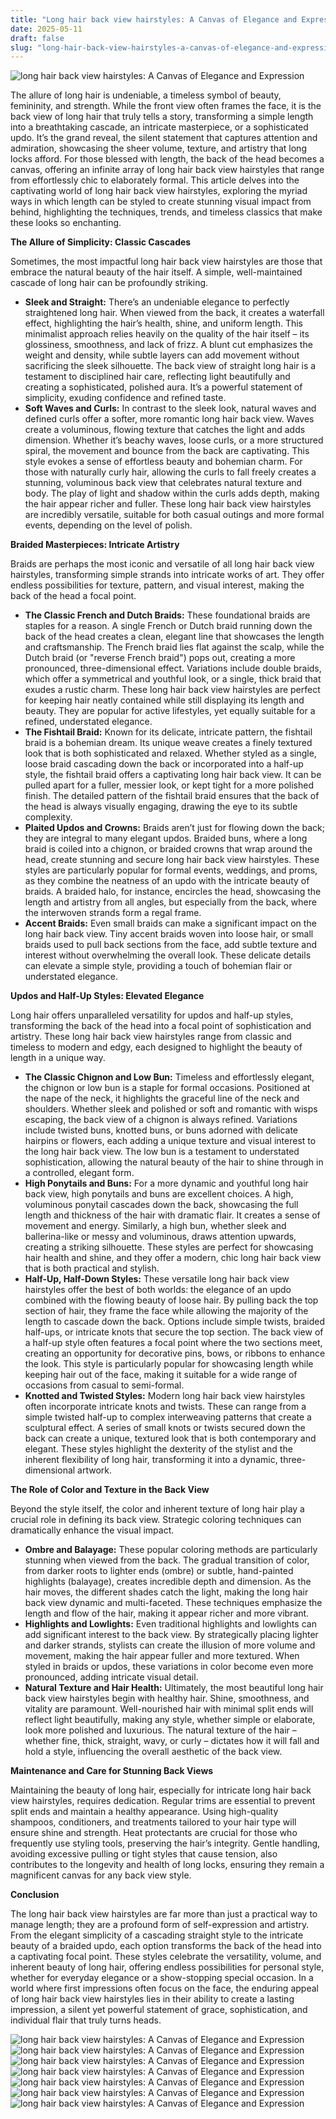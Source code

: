 ```yaml
---
title: "Long hair back view hairstyles: A Canvas of Elegance and Expression"
date: 2025-05-11
draft: false
slug: "long-hair-back-view-hairstyles-a-canvas-of-elegance-and-expression" 
---
```


![long hair back view hairstyles: A Canvas of Elegance and Expression](https://s-media-cache-ak0.pinimg.com/originals/d6/e0/07/d6e007a86db2dd4d01e9546cb72644e0.jpg "long hair back view hairstyles: A Canvas of Elegance and Expression")

The allure of long hair is undeniable, a timeless symbol of beauty, femininity, and strength. While the front view often frames the face, it is the back view of long hair that truly tells a story, transforming a simple length into a breathtaking cascade, an intricate masterpiece, or a sophisticated updo. It’s the grand reveal, the silent statement that captures attention and admiration, showcasing the sheer volume, texture, and artistry that long locks afford. For those blessed with length, the back of the head becomes a canvas, offering an infinite array of long hair back view hairstyles that range from effortlessly chic to elaborately formal. This article delves into the captivating world of long hair back view hairstyles, exploring the myriad ways in which length can be styled to create stunning visual impact from behind, highlighting the techniques, trends, and timeless classics that make these looks so enchanting.

**The Allure of Simplicity: Classic Cascades**

Sometimes, the most impactful long hair back view hairstyles are those that embrace the natural beauty of the hair itself. A simple, well-maintained cascade of long hair can be profoundly striking.

* **Sleek and Straight:** There’s an undeniable elegance to perfectly straightened long hair. When viewed from the back, it creates a waterfall effect, highlighting the hair’s health, shine, and uniform length. This minimalist approach relies heavily on the quality of the hair itself – its glossiness, smoothness, and lack of frizz. A blunt cut emphasizes the weight and density, while subtle layers can add movement without sacrificing the sleek silhouette. The back view of straight long hair is a testament to disciplined hair care, reflecting light beautifully and creating a sophisticated, polished aura. It’s a powerful statement of simplicity, exuding confidence and refined taste.
* **Soft Waves and Curls:** In contrast to the sleek look, natural waves and defined curls offer a softer, more romantic long hair back view. Waves create a voluminous, flowing texture that catches the light and adds dimension. Whether it’s beachy waves, loose curls, or a more structured spiral, the movement and bounce from the back are captivating. This style evokes a sense of effortless beauty and bohemian charm. For those with naturally curly hair, allowing the curls to fall freely creates a stunning, voluminous back view that celebrates natural texture and body. The play of light and shadow within the curls adds depth, making the hair appear richer and fuller. These long hair back view hairstyles are incredibly versatile, suitable for both casual outings and more formal events, depending on the level of polish.

**Braided Masterpieces: Intricate Artistry**

Braids are perhaps the most iconic and versatile of all long hair back view hairstyles, transforming simple strands into intricate works of art. They offer endless possibilities for texture, pattern, and visual interest, making the back of the head a focal point.

* **The Classic French and Dutch Braids:** These foundational braids are staples for a reason. A single French or Dutch braid running down the back of the head creates a clean, elegant line that showcases the length and craftsmanship. The French braid lies flat against the scalp, while the Dutch braid (or "reverse French braid") pops out, creating a more pronounced, three-dimensional effect. Variations include double braids, which offer a symmetrical and youthful look, or a single, thick braid that exudes a rustic charm. These long hair back view hairstyles are perfect for keeping hair neatly contained while still displaying its length and beauty. They are popular for active lifestyles, yet equally suitable for a refined, understated elegance.
* **The Fishtail Braid:** Known for its delicate, intricate pattern, the fishtail braid is a bohemian dream. Its unique weave creates a finely textured look that is both sophisticated and relaxed. Whether styled as a single, loose braid cascading down the back or incorporated into a half-up style, the fishtail braid offers a captivating long hair back view. It can be pulled apart for a fuller, messier look, or kept tight for a more polished finish. The detailed pattern of the fishtail braid ensures that the back of the head is always visually engaging, drawing the eye to its subtle complexity.
* **Plaited Updos and Crowns:** Braids aren’t just for flowing down the back; they are integral to many elegant updos. Braided buns, where a long braid is coiled into a chignon, or braided crowns that wrap around the head, create stunning and secure long hair back view hairstyles. These styles are particularly popular for formal events, weddings, and proms, as they combine the neatness of an updo with the intricate beauty of braids. A braided halo, for instance, encircles the head, showcasing the length and artistry from all angles, but especially from the back, where the interwoven strands form a regal frame.
* **Accent Braids:** Even small braids can make a significant impact on the long hair back view. Tiny accent braids woven into loose hair, or small braids used to pull back sections from the face, add subtle texture and interest without overwhelming the overall look. These delicate details can elevate a simple style, providing a touch of bohemian flair or understated elegance.

**Updos and Half-Up Styles: Elevated Elegance**

Long hair offers unparalleled versatility for updos and half-up styles, transforming the back of the head into a focal point of sophistication and artistry. These long hair back view hairstyles range from classic and timeless to modern and edgy, each designed to highlight the beauty of length in a unique way.

* **The Classic Chignon and Low Bun:** Timeless and effortlessly elegant, the chignon or low bun is a staple for formal occasions. Positioned at the nape of the neck, it highlights the graceful line of the neck and shoulders. Whether sleek and polished or soft and romantic with wisps escaping, the back view of a chignon is always refined. Variations include twisted buns, knotted buns, or buns adorned with delicate hairpins or flowers, each adding a unique texture and visual interest to the long hair back view. The low bun is a testament to understated sophistication, allowing the natural beauty of the hair to shine through in a controlled, elegant form.
* **High Ponytails and Buns:** For a more dynamic and youthful long hair back view, high ponytails and buns are excellent choices. A high, voluminous ponytail cascades down the back, showcasing the full length and thickness of the hair with dramatic flair. It creates a sense of movement and energy. Similarly, a high bun, whether sleek and ballerina-like or messy and voluminous, draws attention upwards, creating a striking silhouette. These styles are perfect for showcasing hair health and shine, and they offer a modern, chic long hair back view that is both practical and stylish.
* **Half-Up, Half-Down Styles:** These versatile long hair back view hairstyles offer the best of both worlds: the elegance of an updo combined with the flowing beauty of loose hair. By pulling back the top section of hair, they frame the face while allowing the majority of the length to cascade down the back. Options include simple twists, braided half-ups, or intricate knots that secure the top section. The back view of a half-up style often features a focal point where the two sections meet, creating an opportunity for decorative pins, bows, or ribbons to enhance the look. This style is particularly popular for showcasing length while keeping hair out of the face, making it suitable for a wide range of occasions from casual to semi-formal.
* **Knotted and Twisted Styles:** Modern long hair back view hairstyles often incorporate intricate knots and twists. These can range from a simple twisted half-up to complex interweaving patterns that create a sculptural effect. A series of small knots or twists secured down the back can create a unique, textured look that is both contemporary and elegant. These styles highlight the dexterity of the stylist and the inherent flexibility of long hair, transforming it into a dynamic, three-dimensional artwork.

**The Role of Color and Texture in the Back View**

Beyond the style itself, the color and inherent texture of long hair play a crucial role in defining its back view. Strategic coloring techniques can dramatically enhance the visual impact.

* **Ombre and Balayage:** These popular coloring methods are particularly stunning when viewed from the back. The gradual transition of color, from darker roots to lighter ends (ombre) or subtle, hand-painted highlights (balayage), creates incredible depth and dimension. As the hair moves, the different shades catch the light, making the long hair back view dynamic and multi-faceted. These techniques emphasize the length and flow of the hair, making it appear richer and more vibrant.
* **Highlights and Lowlights:** Even traditional highlights and lowlights can add significant interest to the back view. By strategically placing lighter and darker strands, stylists can create the illusion of more volume and movement, making the hair appear fuller and more textured. When styled in braids or updos, these variations in color become even more pronounced, adding intricate visual detail.
* **Natural Texture and Hair Health:** Ultimately, the most beautiful long hair back view hairstyles begin with healthy hair. Shine, smoothness, and vitality are paramount. Well-nourished hair with minimal split ends will reflect light beautifully, making any style, whether simple or elaborate, look more polished and luxurious. The natural texture of the hair – whether fine, thick, straight, wavy, or curly – dictates how it will fall and hold a style, influencing the overall aesthetic of the back view.

**Maintenance and Care for Stunning Back Views**

Maintaining the beauty of long hair, especially for intricate long hair back view hairstyles, requires dedication. Regular trims are essential to prevent split ends and maintain a healthy appearance. Using high-quality shampoos, conditioners, and treatments tailored to your hair type will ensure shine and strength. Heat protectants are crucial for those who frequently use styling tools, preserving the hair’s integrity. Gentle handling, avoiding excessive pulling or tight styles that cause tension, also contributes to the longevity and health of long locks, ensuring they remain a magnificent canvas for any back view style.

**Conclusion**

The long hair back view hairstyles are far more than just a practical way to manage length; they are a profound form of self-expression and artistry. From the elegant simplicity of a cascading straight style to the intricate beauty of a braided updo, each option transforms the back of the head into a captivating focal point. These styles celebrate the versatility, volume, and inherent beauty of long hair, offering endless possibilities for personal style, whether for everyday elegance or a show-stopping special occasion. In a world where first impressions often focus on the face, the enduring appeal of long hair back view hairstyles lies in their ability to create a lasting impression, a silent yet powerful statement of grace, sophistication, and individual flair that truly turns heads.

![long hair back view hairstyles: A Canvas of Elegance and Expression](http://hairstylesweekly.com/images/2012/12/Back-View-of-Asian-Long-Hairstyle.jpg "long hair back view hairstyles: A Canvas of Elegance and Expression") ![long hair back view hairstyles: A Canvas of Elegance and Expression](https://www.itakeyou.co.uk/wp-content/uploads/2023/08/long-layered-haircut-12-12.jpg "long hair back view hairstyles: A Canvas of Elegance and Expression") ![long hair back view hairstyles: A Canvas of Elegance and Expression](https://lovehairstyles.com/wp-content/uploads/2023/04/layered-haircuts-volume-depth-brown-long-wavy-v-cut-683x1024.jpg "long hair back view hairstyles: A Canvas of Elegance and Expression") ![long hair back view hairstyles: A Canvas of Elegance and Expression](https://tailoringinhindi.com/wp-content/uploads/2023/01/Long-Layered-Hair-Front-and-Back-View-3.jpg "long hair back view hairstyles: A Canvas of Elegance and Expression") ![long hair back view hairstyles: A Canvas of Elegance and Expression](https://thumbs.dreamstime.com/z/woman-long-brunette-hair-back-view-girl-healthy-hairstyle-beauty-salon-concept-care-hairdresser-shampoo-148549183.jpg "long hair back view hairstyles: A Canvas of Elegance and Expression") ![long hair back view hairstyles: A Canvas of Elegance and Expression](https://i.pinimg.com/originals/ca/93/3b/ca933b48caed138f8a9b5a88b1fb0800.png "long hair back view hairstyles: A Canvas of Elegance and Expression") ![long hair back view hairstyles: A Canvas of Elegance and Expression](https://static3.bigstockphoto.com/4/6/2/large1500/264181975.jpg "long hair back view hairstyles: A Canvas of Elegance and Expression")